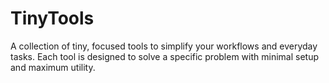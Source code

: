 # TinyTools
A collection of tiny, focused tools to simplify your workflows and everyday tasks. Each tool is designed to solve a specific problem with minimal setup and maximum utility.
